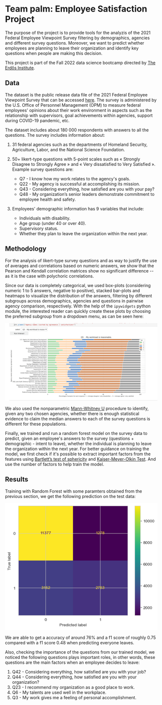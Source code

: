 
# Team palm: Employee Satisfaction Project 

The purpose of the project is to provide tools for the analyzis of the 2021 Federal Employee Viewpoint Survey filtering by demographics, agencies and different survey questions. Moreover, we want to predict whether employees are planning to leave their organization and identify key questions when people are making this decision.

This project is part of the Fall 2022 data science bootcamp directed by [The Erdős Institute](https://www.erdosinstitute.org/).

## Data

The dataset is the public release data file of the 2021 Federal Employee Viewpoint Survey that can be accessed [here](https://www.opm.gov/fevs/public-data-file). The survey is administered by the U.S. Office of Personnel Management (OPM) to measure federal employees' opinions about their work environment in aspects such as the relationship with supervisors, goal achievements within agencies, support during COVID-19 pandemic, etc.

The dataset includes about 180 000 respondents with answers to all the questions. The survey includes 
information about:

1. 31 federal agencies such as the departments of Homeland Security, Agriculture, Labor, and the National Science Foundation.

2. 50+ likert-type questions with 5-point scales such as « Strongly Disagree to Strongly Agree » and « Very dissatisfied to Very Satisfied ». Example survey questions are:

    - Q7  - I know how my work relates to the agency's goals.
    - Q22 - My agency is successful at accomplishing its mission.
    - Q43 - Considering everything, how satisfied are you with your pay?
    - Q48 - My organization’s senior leaders demonstrate commitment to employee health and safety.

3. Employees' demographic information has 9 variables that include:

    - Individuals with disability.
    - Age group (under 40 or over 40).
    - Supervisory status.
    - Whether they plan to leave the organization within the next year.

## Methodology

For the analysis of likert-type survey questions and as way to justify the use of averages and correlations based on numeric answers, we show that the Pearson and Kendall correlation matrices show no significant difference -- as it is the case with polychoric correlations.

Since our data is completely categorical, we used box-plots (considering numeric 1 to 5 answers, negative to positive), stacked bar-plots and heatmaps to visualize the distribution of the answers, filtering by different subgroups across demographics, agencies and questions in pairwise agency comparison, respectively. With the help of the `ipywidgets` python module, the interested reader can quickly create these plots by choosing the preferred subgroup from a dropdown menu, as can be seen here:

![alt text](https://github.com/PSha98/Employee-Satisfaction-project/blob/main/stacked_barplot.gif)

We also used the nonparametric [Mann-Whitney U](https://en.wikipedia.org/wiki/Mann%E2%80%93Whitney_U_test) procedure to identify, given any two chosen agencies, whether there is enough statistical evidence to claim the median answers to each of the survey questions is different for these populations.

Finally, we trained and run a random forest model on the survey data to predict, given an employee's answers to the survey (questions + demographic - intent to leave), whether the individual is planning to leave the organization within the next year.
For better guidance on training the model, we first check if it's possible to extract important factors from the features using [Bartlett’s test of sphericity](https://en.wikipedia.org/wiki/Bartlett%27s_test) and [Kaiser-Meyer-Olkin Test](https://en.wikipedia.org/wiki/Kaiser%E2%80%93Meyer%E2%80%93Olkin_test). And use the number of factors to help train the model.


## Results 

Training with Random Forest with some paramters obtained from the previous section, we get the following prediction on the test data:

![alt text](https://github.com/PSha98/Employee-Satisfaction-project/blob/main/prediction.png)

We are able to get a accuracy of around 76% and a f1 score of roughly 0.75 compared with a f1 score 0.48 when predicting everyone leaves. 

Also, checking the importance of the questions from our trained model, we noticed the following questions plays important roles, in other words, these questions are the main factors when an employee decides to leave:

1. Q42 - Considering everything, how satisfied are you with your job?
2. Q44 - Considering everything, how satisfied are you with your organization?
3. Q23 - I recommend my organization as a good place to work.
4. Q6  - My talents are used well in the workplace.
5. Q3  - My work gives me a feeling of personal accomplishment.


